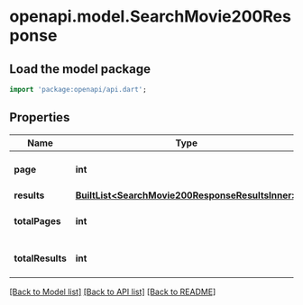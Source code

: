 # openapi.model.SearchMovie200Response

## Load the model package
```dart
import 'package:openapi/api.dart';
```

## Properties
Name | Type | Description | Notes
------------ | ------------- | ------------- | -------------
**page** | **int** |  | [optional] [default to 0]
**results** | [**BuiltList&lt;SearchMovie200ResponseResultsInner&gt;**](SearchMovie200ResponseResultsInner.md) |  | [optional] 
**totalPages** | **int** |  | [optional] [default to 0]
**totalResults** | **int** |  | [optional] [default to 0]

[[Back to Model list]](../README.md#documentation-for-models) [[Back to API list]](../README.md#documentation-for-api-endpoints) [[Back to README]](../README.md)


